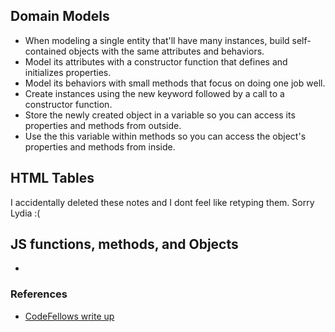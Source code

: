 ## Domain Models

- When modeling a single entity that'll have many instances, build self-contained objects with the same attributes and behaviors.
- Model its attributes with a constructor function that defines and initializes properties.
- Model its behaviors with small methods that focus on doing one job well.
- Create instances using the new keyword followed by a call to a constructor function.
- Store the newly created object in a variable so you can access its properties and methods from outside.
- Use the this variable within methods so you can access the object's properties and methods from inside.

## HTML Tables

I accidentally deleted these notes and I dont feel like retyping them. Sorry Lydia :(

## JS functions, methods, and Objects

- 

### References

- [CodeFellows write up](https://github.com/codefellows/domain_modeling#domain-modeling)